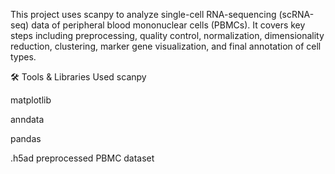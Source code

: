 This project uses scanpy to analyze single-cell RNA-sequencing (scRNA-seq) data of peripheral blood mononuclear cells (PBMCs). It covers key steps including preprocessing, quality control, normalization, dimensionality reduction, clustering, marker gene visualization, and final annotation of cell types.

🛠️ Tools & Libraries Used
scanpy

matplotlib

anndata

pandas

.h5ad preprocessed PBMC dataset

